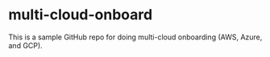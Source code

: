 # multi-cloud-onboard
This is a sample GitHub repo for doing multi-cloud onboarding (AWS, Azure, and GCP). 

